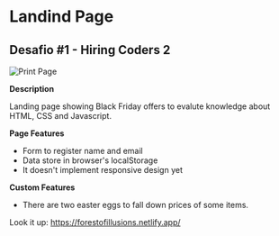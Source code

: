 # Landind Page

## Desafio #1 - Hiring Coders 2

![Print Page](https://github.com/nunesian/landing-page/blob/gh-pages/print.png?raw=true)

__Description__

Landing page showing Black Friday offers to evalute knowledge about HTML, CSS and Javascript.

__Page Features__

* Form to register name and email
* Data store in browser's localStorage
* It doesn't implement responsive design yet

__Custom Features__

* There are two easter eggs to fall down prices of some items.

Look it up: https://forestofillusions.netlify.app/